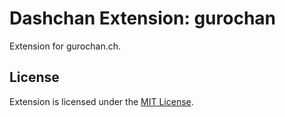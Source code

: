 # Dashchan Extension: gurochan

Extension for gurochan.ch.

## License

Extension is licensed under the [MIT License](LICENSE).